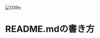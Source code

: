 ![039c](https://user-images.githubusercontent.com/97945555/150918634-5e50f9e8-7966-4668-b2ac-9b0d4595fc61.png)
# README.mdの書き方
